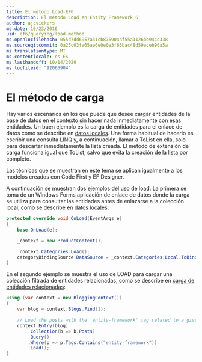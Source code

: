 ```yaml
---
title: El método Load-EF6
description: El método Load en Entity Framework 6
author: ajcvickers
ms.date: 10/23/2016
uid: ef6/querying/load-method
ms.openlocfilehash: 055d7dd6957a31cb876904af55a1126bb944d338
ms.sourcegitcommit: 0a25c03fa65ae6e0e0e3f66bac48d59eceb96a5a
ms.translationtype: MT
ms.contentlocale: es-ES
ms.lasthandoff: 10/14/2020
ms.locfileid: "92065904"
---
```

# <a name="the-load-method"></a>El método de carga
Hay varios escenarios en los que puede que desee cargar entidades de la base de datos en el contexto sin hacer nada inmediatamente con esas entidades. Un buen ejemplo es la carga de entidades para el enlace de datos como se describe en [datos locales](xref:ef6/querying/local-data). Una forma habitual de hacerlo es escribir una consulta LINQ y, a continuación, llamar a ToList en ella, solo para descartar inmediatamente la lista creada. El método de extensión de carga funciona igual que ToList, salvo que evita la creación de la lista por completo.  

Las técnicas que se muestran en este tema se aplican igualmente a los modelos creados con Code First y EF Designer.  

A continuación se muestran dos ejemplos del uso de load. La primera se toma de un Windows Forms aplicación de enlace de datos donde la carga se utiliza para consultar las entidades antes de enlazarse a la colección local, como se describe en [datos locales](xref:ef6/querying/local-data):  

``` csharp
protected override void OnLoad(EventArgs e)
{
    base.OnLoad(e);

    _context = new ProductContext();

    _context.Categories.Load();
    categoryBindingSource.DataSource = _context.Categories.Local.ToBindingList();
}
```  

En el segundo ejemplo se muestra el uso de LOAD para cargar una colección filtrada de entidades relacionadas, como se describe en [carga de entidades relacionadas](xref:ef6/querying/related-data):  

``` csharp
using (var context = new BloggingContext())
{
    var blog = context.Blogs.Find(1);

    // Load the posts with the 'entity-framework' tag related to a given blog
    context.Entry(blog)
        .Collection(b => b.Posts)
        .Query()
        .Where(p => p.Tags.Contains("entity-framework"))
        .Load();
}
```  
